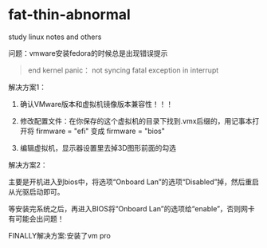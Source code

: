# fat-thin-abnormal
study linux notes and others

问题：vmware安装fedora的时候总是出现错误提示

> end kernel panic： not syncing fatal exception in interrupt

解决方案1：

1. 确认VMware版本和虚拟机镜像版本兼容性！！！

 2. 修改配置文件：在你保存的这个虚拟机的目录下找到.vmx后缀的，用记事本打开将 firmware = "efi" 变成 firmware = "bios"

 3. 编辑虚拟机，显示器设置里去掉3D图形前面的勾选

解决方案2：

主要是开机进入到bios中，将选项“Onboard Lan”的选项“Disabled”掉，然后重启从光驱启动即可。

等安装完系统之后，再进入BIOS将“Onboard Lan”的选项给“enable”，否则网卡有可能会出问题！

FINALLY解决方案:安装了vm pro
